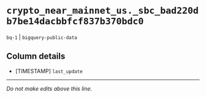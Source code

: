 # `crypto_near_mainnet_us._sbc_bad220db7be14dacbbfcf837b370bdc0`
`bq-1` | `bigquery-public-data`

## Column details
* [TIMESTAMP] `last_update`

-------------------------------------------------------------------------------
*Do not make edits above this line.*
